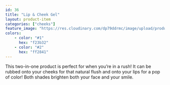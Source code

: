 ```yaml
---
id: 36
title: "Lip & Cheek Gel"
layout: product-item
categories: ["cheeks"]
feature_image: "https://res.cloudinary.com/dp79ddrmc/image/upload/products/lipCheek.jpg"
colors:
    - color: "#1"
      hex: "f23b32"
    - color: "#2"
      hex: "ff2841"
---
```

This two-in-one product is perfect for when you’re in a rush! It can be rubbed onto your cheeks for that natural flush and onto your lips for a pop of color! Both shades brighten both your face and your smile. 